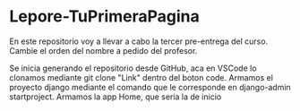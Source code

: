 # Lepore-TuPrimeraPagina
En este repositorio voy a llevar a cabo la tercer pre-entrega del curso. Cambie el orden del nombre a pedido del profesor.

Se inicia generando el repositorio desde GitHub, aca en VSCode lo clonamos mediante git clone "Link" dentro del boton code.
Armamos el proyecto django mediante el comando que le corresponde en django-admin startproject.
Armamos la app Home, que seria la de inicio